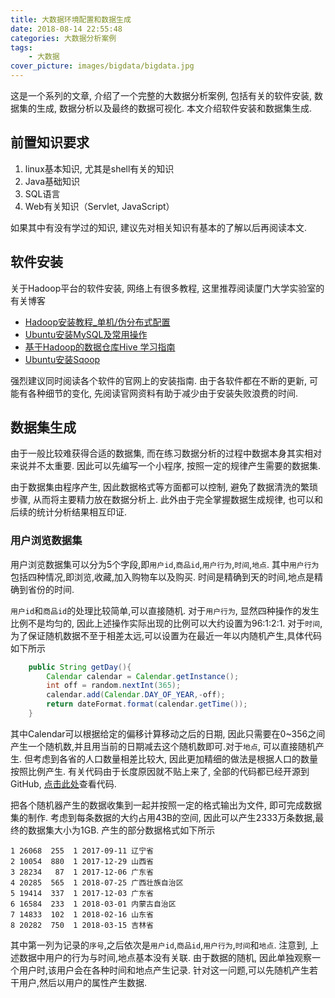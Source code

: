 ```yaml
---
title: 大数据环境配置和数据生成
date: 2018-08-14 22:55:48
categories: 大数据分析案例
tags:
    - 大数据
cover_picture: images/bigdata/bigdata.jpg
---
```

<!-- <script type="text/javascript" src="https://cdnjs.cloudflare.com/ajax/libs/mathjax/2.7.4/MathJax.js?config=default"></script> -->




这是一个系列的文章, 介绍了一个完整的大数据分析案例, 包括有关的软件安装, 数据集的生成, 数据分析以及最终的数据可视化. 本文介绍软件安装和数据集生成. 


前置知识要求
------------------

1. linux基本知识, 尤其是shell有关的知识
2. Java基础知识
3. SQL语言
4. Web有关知识（Servlet, JavaScript）

如果其中有没有学过的知识, 建议先对相关知识有基本的了解以后再阅读本文.


软件安装
-------------------

关于Hadoop平台的软件安装, 网络上有很多教程, 这里推荐阅读厦门大学实验室的有关博客
- [Hadoop安装教程_单机/伪分布式配置](http://dblab.xmu.edu.cn/blog/install-hadoop/)
- [Ubuntu安装MySQL及常用操作](http://dblab.xmu.edu.cn/blog/install-mysql/)
- [基于Hadoop的数据仓库Hive 学习指南](http://dblab.xmu.edu.cn/blog/1080-2/)
- [Ubuntu安装Sqoop](http://dblab.xmu.edu.cn/blog/install-sqoop1/)

强烈建议同时阅读各个软件的官网上的安装指南. 由于各软件都在不断的更新, 可能有各种细节的变化, 先阅读官网资料有助于减少由于安装失败浪费的时间.


数据集生成
-------------------

由于一般比较难获得合适的数据集, 而在练习数据分析的过程中数据本身其实相对来说并不太重要. 因此可以先编写一个小程序, 按照一定的规律产生需要的数据集.

由于数据集由程序产生, 因此数据格式等方面都可以控制, 避免了数据清洗的繁琐步骤, 从而将主要精力放在数据分析上. 此外由于完全掌握数据生成规律, 也可以和后续的统计分析结果相互印证.


### 用户浏览数据集

用户浏览数据集可以分为5个字段,即`用户id`,`商品id`,`用户行为`,`时间`,`地点`. 其中`用户行为`包括四种情况,即浏览,收藏,加入购物车以及购买. 时间是精确到天的时间,地点是精确到省份的时间.

`用户id`和`商品id`的处理比较简单,可以直接随机. 对于`用户行为`, 显然四种操作的发生比例不是均匀的, 因此上述操作实际出现的比例可以大约设置为96:1:2:1. 对于`时间`, 为了保证随机数据不至于相差太远,可以设置为在最近一年以内随机产生,具体代码如下所示
``` java
    public String getDay(){
        Calendar calendar = Calendar.getInstance();
        int off = random.nextInt(365);
        calendar.add(Calendar.DAY_OF_YEAR,-off);
        return dateFormat.format(calendar.getTime());
    }
```

其中Calendar可以根据给定的偏移计算移动之后的日期, 因此只需要在0~356之间产生一个随机数,并且用当前的日期减去这个随机数即可.对于`地点`, 可以直接随机产生. 但考虑到各省的人口数量相差比较大, 因此更加精细的做法是根据人口的数量按照比例产生. 有关代码由于长度原因就不贴上来了, 全部的代码都已经开源到GitHub, [点击此处](https://github.com/LiZeC123/RandomDataSet)查看代码.

 把各个随机器产生的数据收集到一起并按照一定的格式输出为文件, 即可完成数据集的制作. 考虑到每条数据的大约占用43B的空间, 因此可以产生2333万条数据,最终的数据集大小为1GB. 产生的部分数据格式如下所示

```
1 26068  255  1 2017-09-11 辽宁省
2 10054  880  1 2017-12-29 山西省
3 28234   87  1 2017-12-06 广东省
4 20285  565  1 2018-07-25 广西壮族自治区
5 19414  337  1 2017-12-03 广东省
6 16584  233  1 2018-03-01 内蒙古自治区
7 14833  102  1 2018-02-16 山东省
8 20282  750  1 2018-03-15 吉林省
```
其中第一列为记录的`序号`,之后依次是`用户id`,`商品id`,`用户行为`,`时间`和`地点`.  注意到, 上述数据中用户的行为与时间,地点基本没有关联. 由于数据的随机, 因此单独观察一个用户时,该用户会在各种时间和地点产生记录. 针对这一问题,可以先随机产生若干用户,然后以用户的属性产生数据. 


<!-- 产生不同类型的人,以天为单位模拟若干用户的操作,一定概率用户切换地点,由用户类自行产生一段记录. -->